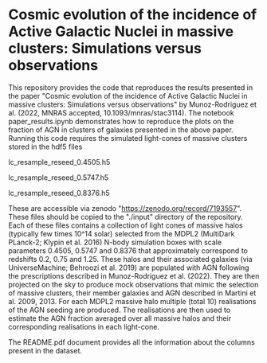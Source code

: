 # Cosmic evolution of the incidence of Active Galactic Nuclei in massive clusters: Simulations versus observations

This repository provides the code that reproduces the results presented in the paper "Cosmic evolution of the incidence of Active Galactic Nuclei in massive clusters: Simulations versus observations" by Munoz-Rodriguez et al. (2022, MNRAS accepted, 10.1093/mnras/stac3114). The notebook paper_results.ipynb demonstrates how to reproduce the plots on the fraction of AGN in clusters of galaxies presented in the above paper. Running this code requires the simulated light-cones of massive clusters stored in the hdf5 files


lc_resample_reseed_0.4505.h5

lc_resample_reseed_0.5747.h5

lc_resample_reseed_0.8376.h5


These are accessible via zenodo "https://zenodo.org/record/7193557". These files should be copied to the "./input" directory of the repository. Each of these files contains a collection of light cones of massive halos (typically few times 10^14 solar) selected from the MDPL2 (MultiDark PLanck-2; Klypin et al. 2016) N-body simulation boxes with scale parameters 0.4505, 0.5747 and 0.8376 that approximately correspond to redshifts 0.2, 0.75 and 1.25. These halos and their associated galaxies (via UniverseMachine; Behroozi et al. 2019) are populated with AGN following the prescriptions described in Munoz-Rodriguez et al. (2022). They are then projected on the sky to produce mock observations that mimic the selection of massive clusters, their member galaxies and AGN described in Martini et al. 2009, 2013. For each MDPL2 massive halo multiple (total 10) realisations of the AGN seeding are produced. The realisations are then used to estimate the AGN fraction averaged over all massive halos and their corresponding realisations in each light-cone.  

The README.pdf document provides all the information about the columns present in the dataset.
